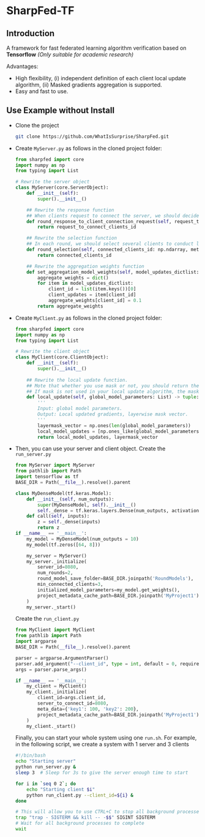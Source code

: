 # SharpFed-TF
## Introduction
A framework for fast federated learning algorithm verification based on **Tensorflow** *(Only suitable for academic research)*

Advantages:
+ High flexibility, (i) independent definition of each client local update algorithm, (ii) Masked gradients aggregation is supported.
+ Easy and fast to use.
## Use Example without Install
+ Clone the project
  ```bash
  git clone https://github.com/WhatIsSurprise/SharpFed.git
  ```
+ Create `MyServer.py` as follows in the cloned project folder:
    ```python
    from sharpfed import core
    import numpy as np
    from typing import List

    # Rewrite the server object
    class MyServer(core.ServerObject):
        def __init__(self):
            super().__init__()

        ## Rewrite the response function 
        ## When clients request to connect the server, we should decide whether these clients should be connected based on their meta data (i.e., communication bandwidth, number of training examples, ...) 
        def round_response_to_client_connection_request(self, request_to_connect_clients_id: np.ndarray, meta_data_dictlist: List[dict]) -> np.ndarray:
            return request_to_connect_clients_id

        ## Rewrite the selection function 
        ## In each round, we should select several clients to conduct local update based on their meta data (i.e., communication bandwidth, number of training examples, ...) 
        def round_selection(self, connected_clients_id: np.ndarray, meta_data_dictlist: List[dict]) -> np.ndarray:
            return connected_clients_id

        ## Rewrite the aggregation weights function
        def set_aggregation_model_weights(self, model_updates_dictlist: List[dict], meta_data_dictlist: List[dict]) -> dict:
            aggregate_weights = dict()
            for item in model_updates_dictlist:
                client_id = list(item.keys())[0]
                client_updates = item[client_id]
                aggregate_weights[client_id] = 0.1
            return aggregate_weights
    ``` 
+ Create `MyClient.py` as follows in the cloned project folder:
    ```python
    from sharpfed import core
    import numpy as np
    from typing import List

    # Rewrite the client object
    class MyClient(core.ClientObject):
        def __init__(self):
            super().__init__()
        
        ## Rewrite the local update function.
        ## Mote that whether you use mask or not, you should return the layerwise mask vector. 
        ## If mask is not used in your local update algorithm, the mask vector should be a vector whose elements are all 1. 
        def local_update(self, global_model_parameters: List) -> tuple:
            '''
            Input: global model parameters.
            Output: Local updated gradients, layerwise mask vector.
            '''
            layermask_vector = np.ones(len(global_model_parameters))
            local_model_updates = [np.ones_like(global_model_parameters[layer_idx]*layermask_vector[layer_idx]) for layer_idx in range(len(global_model_parameters))]
            return local_model_updates, layermask_vector
    ```
+ Then, you can use your server and client object. Create the `run_server.py`
    ```python
    from MyServer import MyServer
    from pathlib import Path
    import tensorflow as tf
    BASE_DIR = Path(__file__).resolve().parent

    class MyDenseModel(tf.keras.Model):
        def __init__(self, num_outputs):
            super(MyDenseModel, self).__init__()
            self._dense = tf.keras.layers.Dense(num_outputs, activation='relu')
        def call(self, inputs):
            z = self._dense(inputs)
            return z
    if __name__ == '__main__':
        my_model = MyDenseModel(num_outputs = 10)
        my_model(tf.zeros([64, 8]))

        my_server = MyServer()
        my_server._initialize(
            server_id=8080,
            num_rounds=2,
            round_model_save_folder=BASE_DIR.joinpath('RoundModels'),
            min_connected_clients=3,
            initialized_model_parameters=my_model.get_weights(),
            project_metadata_cache_path=BASE_DIR.joinpath('MyProject1')
        )
        my_server._start()
    ```

    Create the `run_client.py`
    ```python
    from MyClient import MyClient
    from pathlib import Path
    import argparse
    BASE_DIR = Path(__file__).resolve().parent

    parser = argparse.ArgumentParser()
    parser.add_argument("--client_id", type = int, default = 0, required = True)
    args = parser.parse_args()

    if __name__ == '__main__':
        my_client = MyClient()
        my_client._initialize(
            client_id=args.client_id,
            server_to_connect_id=8080,
            meta_data={'key1': 100, 'key2': 200},
            project_metadata_cache_path=BASE_DIR.joinpath('MyProject1')
        )
        my_client._start()
    ```

    Finally, you can start your whole system using one `run.sh`. For example, in the following script, we create a system with 1 server and 3 clients
    ```bash
    #!/bin/bash
    echo "Starting server"
    python run_server.py &
    sleep 3  # Sleep for 3s to give the server enough time to start

    for i in `seq 0 2`; do
        echo "Starting client $i"
        python run_client.py --client_id=${i} &
    done

    # This will allow you to use CTRL+C to stop all background processes
    trap "trap - SIGTERM && kill -- -$$" SIGINT SIGTERM
    # Wait for all background processes to complete
    wait
    ```